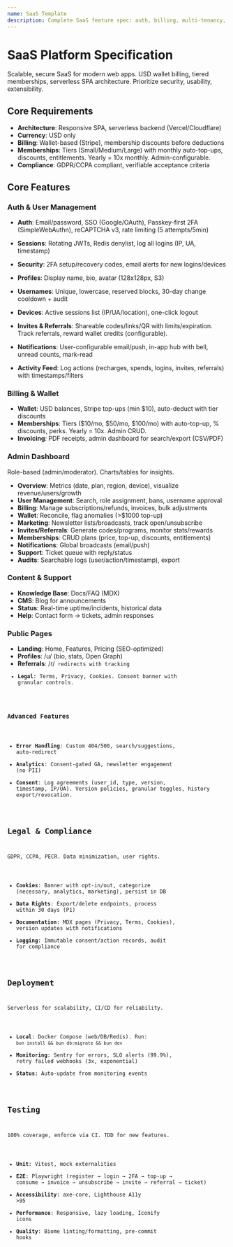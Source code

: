 ```yaml
---
name: SaaS Template
description: Complete SaaS feature spec: auth, billing, multi-tenancy, compliance
---
```


# SaaS Platform Specification

Scalable, secure SaaS for modern web apps. USD wallet billing, tiered memberships, serverless SPA architecture. Prioritize security, usability, extensibility.

## Core Requirements
- **Architecture**: Responsive SPA, serverless backend (Vercel/Cloudflare)
- **Currency**: USD only
- **Billing**: Wallet-based (Stripe), membership discounts before deductions
- **Memberships**: Tiers (Small/Medium/Large) with monthly auto-top-ups, discounts, entitlements. Yearly = 10x monthly. Admin-configurable.
- **Compliance**: GDPR/CCPA compliant, verifiable acceptance criteria

## Core Features

### Auth & User Management
- **Auth**: Email/password, SSO (Google/OAuth), Passkey-first 2FA (SimpleWebAuthn), reCAPTCHA v3, rate limiting (5 attempts/5min)
- **Sessions**: Rotating JWTs, Redis denylist, log all logins (IP, UA, timestamp)
- **Security**: 2FA setup/recovery codes, email alerts for new logins/devices
- **Profiles**: Display name, bio, avatar (128x128px, S3)
- **Usernames**: Unique, lowercase, reserved blocks, 30-day change cooldown + audit
- **Devices**: Active sessions list (IP/UA/location), one-click logout

- **Invites & Referrals**: Shareable codes/links/QR with limits/expiration. Track referrals, reward wallet credits (configurable).
- **Notifications**: User-configurable email/push, in-app hub with bell, unread counts, mark-read
- **Activity Feed**: Log actions (recharges, spends, logins, invites, referrals) with timestamps/filters

### Billing & Wallet
- **Wallet**: USD balances, Stripe top-ups (min $10), auto-deduct with tier discounts
- **Memberships**: Tiers ($10/mo, $50/mo, $100/mo) with auto-top-up, % discounts, perks. Yearly = 10x. Admin CRUD.
- **Invoicing**: PDF receipts, admin dashboard for search/export (CSV/PDF)

### Admin Dashboard
Role-based (admin/moderator). Charts/tables for insights.
- **Overview**: Metrics (date, plan, region, device), visualize revenue/users/growth
- **User Management**: Search, role assignment, bans, username approval
- **Billing**: Manage subscriptions/refunds, invoices, bulk adjustments
- **Wallet**: Reconcile, flag anomalies (>$1000 top-up)
- **Marketing**: Newsletter lists/broadcasts, track open/unsubscribe
- **Invites/Referrals**: Generate codes/programs, monitor stats/rewards
- **Memberships**: CRUD plans (price, top-up, discounts, entitlements)
- **Notifications**: Global broadcasts (email/push)
- **Support**: Ticket queue with reply/status
- **Audits**: Searchable logs (user/action/timestamp), export

### Content & Support
- **Knowledge Base**: Docs/FAQ (MDX)
- **CMS**: Blog for announcements
- **Status**: Real-time uptime/incidents, historical data
- **Help**: Contact form → tickets, admin responses

### Public Pages
- **Landing**: Home, Features, Pricing (SEO-optimized)
- **Profiles**: /u/<username> (bio, stats, Open Graph)
- **Referrals**: /r/<code> redirects with tracking
- **Legal**: Terms, Privacy, Cookies. Consent banner with granular controls.

### Advanced Features
- **Error Handling**: Custom 404/500, search/suggestions, auto-redirect
- **Analytics**: Consent-gated GA, newsletter engagement (no PII)
- **Consent**: Log agreements (user_id, type, version, timestamp, IP/UA). Version policies, granular toggles, history export/revocation.

## Legal & Compliance
GDPR, CCPA, PECR. Data minimization, user rights.
- **Cookies**: Banner with opt-in/out, categorize (necessary, analytics, marketing), persist in DB
- **Data Rights**: Export/delete endpoints, process within 30 days (P1)
- **Documentation**: MDX pages (Privacy, Terms, Cookies), version updates with notifications
- **Logging**: Immutable consent/action records, audit for compliance

## Deployment
Serverless for scalability, CI/CD for reliability.
- **Local**: Docker Compose (web/DB/Redis). Run: `bun install && bun db:migrate && bun dev`
- **Monitoring**: Sentry for errors, SLO alerts (99.9%), retry failed webhooks (3x, exponential)
- **Status**: Auto-update from monitoring events

## Testing
100% coverage, enforce via CI. TDD for new features.
- **Unit**: Vitest, mock externalities
- **E2E**: Playwright (register → login → 2FA → top-up → consume → invoice → unsubscribe → invite → referral → ticket)
- **Accessibility**: axe-core, Lighthouse A11y >95
- **Performance**: Responsive, lazy loading, Iconify icons
- **Quality**: Biome linting/formatting, pre-commit hooks

